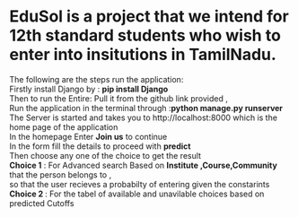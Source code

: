 # EduSol is  a project that we intend for 12th standard students who wish to  enter into insitutions in TamilNadu.<br>
The following are the steps run the application:<br>
Firstly install Django by : <strong>pip install Django</strong><br>
Then to run the Entire: Pull it from the github link provided ,<br>
Run the application in the terminal through :<strong>python manage.py runserver</strong><br>
The Server is started and takes you to  http://localhost:8000 which is the home page of the application<br>
In the homepage Enter <strong>Join us</strong> to continue <br>
In the form fill the details to proceed with <strong>predict</strong><br> 
Then choose any one of the choice to get the result<br>
<strong>Choice 1</strong> : For Advanced search Based on <strong>Institute ,Course,Community </strong>that the person belongs to ,<br>so that the user recieves a probabilty of entering given the constarints<br>
<strong>Choice 2 </strong>: For the tabel of available and unavilable choices based on predicted Cutoffs
